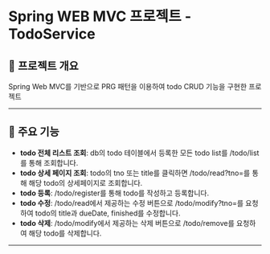 # Spring WEB MVC 프로젝트 - TodoService

## 📖 프로젝트 개요

Spring Web MVC를 기반으로 PRG 패턴을 이용하여 todo CRUD 기능을 구현한 프로젝트

---

## 🌟 주요 기능

- **todo 전체 리스트 조회**: db의 todo 테이블에서 등록한 모든 todo list를 /todo/list를 통해 조회합니다.
- **todo 상세 페이지 조회**: todo의 tno 또는 title를 클릭하면 /todo/read?tno=를 통해 해당 todo의 상세페이지로 조회합니다.
- **todo 등록**: /todo/register를 통해 todo를 작성하고 등록합니다.
- **todo 수정**: /todo/read에서 제공하는 수정 버튼으로 /todo/modify?tno=를 요청하여 todo의 title과 dueDate, finished를 수정합니다.
- **todo 삭제**: /todo/modify에서 제공하는 삭제 버튼으로 /todo/remove를 요청하여 해당 todo를 삭제합니다.

---

